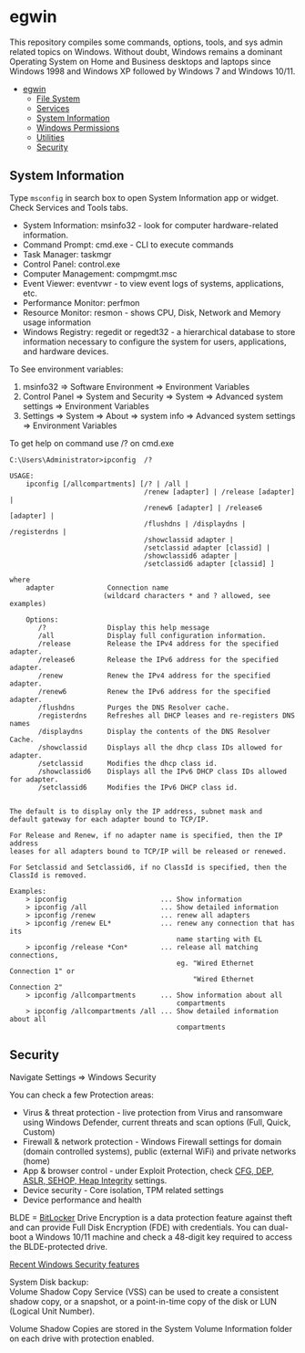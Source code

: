 # egwin
This repository compiles some commands, options, tools, and sys admin related topics on Windows. Without doubt, Windows remains a dominant Operating System on Home and Business desktops and laptops since Windows 1998 and Windows XP followed by Windows 7 and Windows 10/11. 

* [egwin](#egwin)
  * [File System](#file-system)
  * [Services](#services)
  * [System Information](#system-information)
  * [Windows Permissions](#windows-permissions)
  * [Utilities](#utilities)
  * [Security](#security)
 


## System Information 

Type `msconfig` in search box to open System Information app or widget. Check Services and Tools tabs.   

* System Information: msinfo32 - look for computer hardware-related information.     
* Command Prompt: cmd.exe - CLI to execute commands    
* Task Manager: taskmgr    
* Control Panel: control.exe     
* Computer Management: compmgmt.msc    
* Event Viewer: eventvwr - to view event logs of systems, applications, etc.    
* Performance Monitor: perfmon   
* Resource Monitor: resmon - shows CPU, Disk, Network and Memory usage information    
* Windows Registry: regedit or regedt32 -  a hierarchical database to store information necessary to configure the system for users, applications, and hardware devices.    

To See environment variables:    
1. msinfo32 => Software Environment => Environment Variables   
2. Control Panel => System and Security => System => Advanced system settings => Environment Variables
3. Settings => System => About => system info => Advanced system settings => Environment Variables

To get help on command use /? on cmd.exe    

```
C:\Users\Administrator>ipconfig  /?

USAGE:
    ipconfig [/allcompartments] [/? | /all |
                                 /renew [adapter] | /release [adapter] |
                                 /renew6 [adapter] | /release6 [adapter] |
                                 /flushdns | /displaydns | /registerdns |
                                 /showclassid adapter |
                                 /setclassid adapter [classid] |
                                 /showclassid6 adapter |
                                 /setclassid6 adapter [classid] ]

where
    adapter             Connection name
                       (wildcard characters * and ? allowed, see examples)

    Options:
       /?               Display this help message
       /all             Display full configuration information.
       /release         Release the IPv4 address for the specified adapter.
       /release6        Release the IPv6 address for the specified adapter.
       /renew           Renew the IPv4 address for the specified adapter.
       /renew6          Renew the IPv6 address for the specified adapter.
       /flushdns        Purges the DNS Resolver cache.
       /registerdns     Refreshes all DHCP leases and re-registers DNS names
       /displaydns      Display the contents of the DNS Resolver Cache.
       /showclassid     Displays all the dhcp class IDs allowed for adapter.
       /setclassid      Modifies the dhcp class id.
       /showclassid6    Displays all the IPv6 DHCP class IDs allowed for adapter.
       /setclassid6     Modifies the IPv6 DHCP class id.


The default is to display only the IP address, subnet mask and
default gateway for each adapter bound to TCP/IP.

For Release and Renew, if no adapter name is specified, then the IP address
leases for all adapters bound to TCP/IP will be released or renewed.

For Setclassid and Setclassid6, if no ClassId is specified, then the ClassId is removed.

Examples:
    > ipconfig                       ... Show information
    > ipconfig /all                  ... Show detailed information
    > ipconfig /renew                ... renew all adapters
    > ipconfig /renew EL*            ... renew any connection that has its
                                         name starting with EL
    > ipconfig /release *Con*        ... release all matching connections,
                                         eg. "Wired Ethernet Connection 1" or
                                             "Wired Ethernet Connection 2"
    > ipconfig /allcompartments      ... Show information about all
                                         compartments
    > ipconfig /allcompartments /all ... Show detailed information about all
                                         compartments
```


## Security   

Navigate Settings => Windows Security   

You can check a few Protection areas:    
* Virus & threat protection - live protection from Virus and ransomware using Windows Defender, current threats and scan options (Full, Quick, Custom)    
* Firewall & network protection - Windows Firewall settings for domain (domain controlled systems), public (external WiFi) and private networks (home) 
* App & browser control - under Exploit Protection, check [CFG, DEP, ASLR, SEHOP, Heap Integrity](https://github.com/rks101/egwin/blob/main/windows-exploit-protection.png) settings. 
* Device security - Core isolation, TPM related settings 
* Device performance and health

BLDE = [BitLocker](https://learn.microsoft.com/en-us/windows/security/operating-system-security/data-protection/bitlocker/) Drive Encryption is a data protection feature against theft and can provide Full Disk Encryption (FDE) with credentials. You can dual-boot a Windows 10/11 machine and check a 48-digit key required to access the BLDE-protected drive.    

[Recent Windows Security features](https://www.csoonline.com/article/564531/the-best-new-windows-10-security-features.html)     

System Disk backup:    
Volume Shadow Copy Service (VSS) can be used to create a consistent shadow copy, or a snapshot, or a point-in-time copy of the disk or LUN (Logical Unit Number).   

Volume Shadow Copies are stored in the System Volume Information folder on each drive with protection enabled.   
